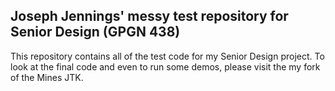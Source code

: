 ## Joseph Jennings' messy test repository for Senior Design (GPGN 438)

This repository contains all of the test code for my Senior Design project. 
To look at the final code and even to run some demos, please visit the my fork
of the Mines JTK.
